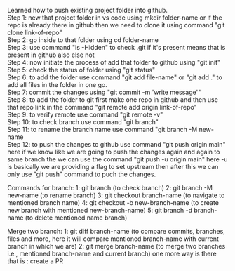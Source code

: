 Learned how to push existing project folder into github.<br>
Step 1: new that project folder in vs code using mkdir folder-name or if the repo is already there in github then we need to clone it using command "git clone link-of-repo"<br>
Step 2: go inside to that folder using cd folder-name<br>
Step 3: use command "ls -Hidden" to check .git if it's present means that is present in github also else not<br>
Step 4: now initiate the process of add that folder to github using "git init"<br>
Step 5: check the status of folder using "git status"<br>
Step 6: to add the folder use command "git add file-name" or "git add ." to add all files in the folder in one go.<br>
Step 7: commit the changes using "git commit -m 'write message'"<br>
Step 8: to add the folder to git first make one repo in github and then use that repo link in the command "git remote add origin link-of-repo"<br>
Step 9: to verify remote use command "git remote -v"<br>
Step 10: to check branch use command "git branch"<br>
Step 11: to rename the branch name use command "git branch -M new-name<br>
Step 12: to push the changes to github use command "git push origin main" here if we know like we are going to push the changes again and again to same branch the we can use the command "git push -u origin main" here -u is basically we are providing a flag to set upstream then after this we can only use "git push" command to puch the changes.<br>


Commands for branch:
1: git branch (to check branch)
2: git branch -M new-name (to rename branch)
3: git checkout branch-name (to navigate to mentioned branch name)
4: git checkout -b new-branch-name (to create new branch with mentioned new-branch-name)
5: git branch -d branch-name (to delete mentioned name branch)

Merge two branch:
1: git diff branch-name (to compare commits, branches, files and more, here it will compare mentioned branch-name with current branch in which we are)
2: git merge branch-name (to merge two branches i.e., mentioned branch-name and current branch)
one more way is there that is : create a PR 